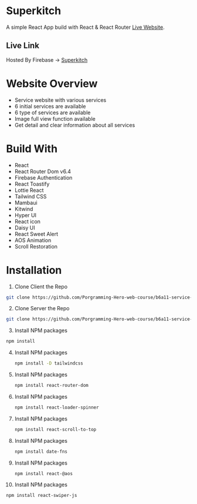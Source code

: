 # Superkitch

A simple React App build with React & React Router [Live Website](https://assignment-11-project-421b1.web.app).

## Live Link

Hosted By Firebase -> [Superkitch](https://assignment-11-project-421b1.web.app)

# Website Overview

* Service website with various services
* 6 initial services are available
* 6 type of services are available
* Image full view function available
* Get detail and clear information about all services

# Build With

* React
* React Router Dom v6.4
* Firebase Authentication
* React Toastify
* Lottie React
* Tailwind CSS
* Mambaui
* Kitwind
* Hyper UI
* React icon
* Daisy UI
* React Sweet Alert
* AOS Animation
* Scroll Restoration


# Installation


1. Clone Client the Repo
```sh
git clone https://github.com/Porgramming-Hero-web-course/b6a11-service-review-client-side-aqibanafi
```
2. Clone Server the Repo
```sh
git clone https://github.com/Porgramming-Hero-web-course/b6a11-service-review-server-side-aqibanafi
```

3.  Install NPM packages
   ```sh
   npm install
   ```
4. Install NPM packages
   ```sh
   npm install -D tailwindcss
   ```
5. Install NPM packages
   ```sh
   npm install react-router-dom
   ```
6. Install NPM packages
   ```sh
   npm install react-loader-spinner
   ```
7. Install NPM packages
   ```sh
   npm install react-scroll-to-top
   ```
8. Install NPM packages
   ```sh
   npm install date-fns
   ```
9. Install NPM packages
   ```sh
   npm install react-@aos
   ```
10. Install NPM packages
   ```sh
   npm install react-swiper-js
   ```